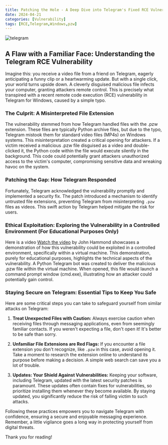 ```yaml
---
title: Patching the Hole - A Deep Dive into Telegram's Fixed RCE Vulnerability
date: 2024-04-21
categories: [Vulnerability]
tags: [RCE,Telegram,Windows,pzw]
---
```


![telegram](https://github.com/voizok/voizok.github.io/assets/110619000/c65ddce5-7561-447b-bf2d-84793679d0e9)

## A Flaw with a Familiar Face: Understanding the Telegram RCE Vulnerability

Imagine this: you receive a video file from a friend on Telegram, eagerly anticipating a funny clip or a heartwarming update. But with a single click, your world turns upside down. A cleverly disguised malicious file infects your computer, granting attackers remote control. This is precisely what transpired with a recent remote code execution (RCE) vulnerability in Telegram for Windows, caused by a simple typo.

### The Culprit: A Misinterpreted File Extension

The vulnerability stemmed from how Telegram handled files with the .pzw extension. These files are typically Python archive files, but due to the typo, Telegram mistook them for standard video files (MP4s) on Windows systems. This misinterpretation created a critical opening for attackers. If a victim received a malicious .pzw file disguised as a video and double-clicked it, the Python code within the file would execute silently in the background. This code could potentially grant attackers unauthorized access to the victim's computer, compromising sensitive data and wreaking havoc on the system.

### Patching the Gap: How Telegram Responded

Fortunately, Telegram acknowledged the vulnerability promptly and implemented a security fix. The patch introduced a mechanism to identify untrusted file extensions, preventing Telegram from misinterpreting `.pzw` files as videos. This swift action by Telegram helped mitigate the risk for users.

### Ethical Exploitation: Exploring the Vulnerability in a Controlled Environment (For Educational Purposes Only)

Here is a video [Watch the video](https://youtu.be/6JY3uaLSflk?si=f3wC-gScxRIN6NFu) by John Hammond showcases a demonstration of how this vulnerability could be exploited in a controlled environment, specifically within a virtual machine. This demonstration, purely for educational purposes, highlights the technical aspects of the vulnerability. A Python Telegram bot was created to deliver the malicious .pzw file within the virtual machine. When opened, this file would launch a command prompt window (cmd.exe), illustrating how an attacker could potentially gain control.

### Staying Secure on Telegram: Essential Tips to Keep You Safe

Here are some critical steps you can take to safeguard yourself from similar attacks on Telegram:

1. **Treat Unexpected Files with Caution:** Always exercise caution when receiving files through messaging applications, even from seemingly familiar contacts. If you weren't expecting a file, don't open it! It's better to be safe than sorry.

2. **Unfamiliar File Extensions are Red Flags:** If you encounter a file extension you don't recognize, like `.pzw` in this case, avoid opening it. Take a moment to research the extension online to understand its purpose before making a decision. A simple web search can save you a lot of trouble.

3. **Updates: Your Shield Against Vulnerabilities:** Keeping your software, including Telegram, updated with the latest security patches is paramount. These updates often contain fixes for vulnerabilities, so prioritize installing them whenever they become available. By staying updated, you significantly reduce the risk of falling victim to such attacks.

Following these practices empowers you to navigate Telegram with confidence, ensuring a secure and enjoyable messaging experience. Remember, a little vigilance goes a long way in protecting yourself from digital threats.


Thank you for reading!
